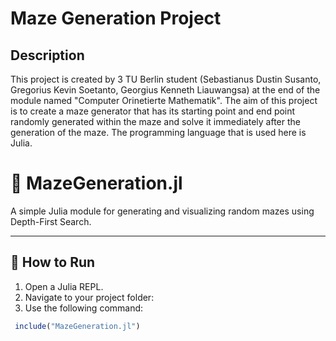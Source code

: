# Maze Generation Project
## Description
This project is created by 3 TU Berlin student (Sebastianus Dustin Susanto, Gregorius Kevin Soetanto, Georgius Kenneth Liauwangsa) at the end of the module named "Computer Orinetierte Mathematik". The aim of this project is to create a maze generator that has its starting point and end point randomly generated within the maze and solve it immediately after the generation of the maze. The programming language that is used here is Julia.
# 🧩 MazeGeneration.jl

A simple Julia module for generating and visualizing random mazes using Depth-First Search.

---

## 🚀 How to Run

1. Open a Julia REPL.
2. Navigate to your project folder:
3. Use the following command:

```julia
 include("MazeGeneration.jl")






